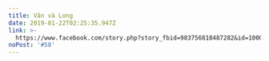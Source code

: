 ```yaml
---
title: Văn và Long
date: 2019-01-22T02:25:35.947Z
link: >-
  https://www.facebook.com/story.php?story_fbid=983756818487282&id=100005589183437
noPost: '#58'
---
```



